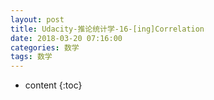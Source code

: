 ```yaml
---
layout: post
title: Udacity-推论统计学-16-[ing]Correlation
date: 2018-03-20 07:16:00
categories: 数学
tags: 数学
---
```

* content
{:toc}






















